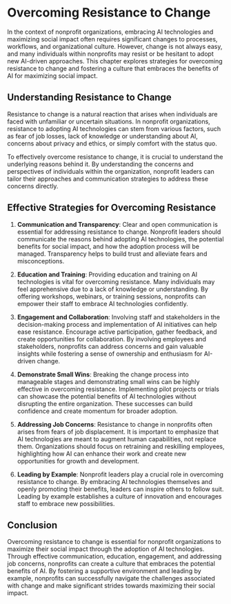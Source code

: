 Overcoming Resistance to Change
===============================

In the context of nonprofit organizations, embracing AI technologies and maximizing social impact often requires significant changes to processes, workflows, and organizational culture. However, change is not always easy, and many individuals within nonprofits may resist or be hesitant to adopt new AI-driven approaches. This chapter explores strategies for overcoming resistance to change and fostering a culture that embraces the benefits of AI for maximizing social impact.

Understanding Resistance to Change
----------------------------------

Resistance to change is a natural reaction that arises when individuals are faced with unfamiliar or uncertain situations. In nonprofit organizations, resistance to adopting AI technologies can stem from various factors, such as fear of job losses, lack of knowledge or understanding about AI, concerns about privacy and ethics, or simply comfort with the status quo.

To effectively overcome resistance to change, it is crucial to understand the underlying reasons behind it. By understanding the concerns and perspectives of individuals within the organization, nonprofit leaders can tailor their approaches and communication strategies to address these concerns directly.

Effective Strategies for Overcoming Resistance
----------------------------------------------

1. **Communication and Transparency**: Clear and open communication is essential for addressing resistance to change. Nonprofit leaders should communicate the reasons behind adopting AI technologies, the potential benefits for social impact, and how the adoption process will be managed. Transparency helps to build trust and alleviate fears and misconceptions.

2. **Education and Training**: Providing education and training on AI technologies is vital for overcoming resistance. Many individuals may feel apprehensive due to a lack of knowledge or understanding. By offering workshops, webinars, or training sessions, nonprofits can empower their staff to embrace AI technologies confidently.

3. **Engagement and Collaboration**: Involving staff and stakeholders in the decision-making process and implementation of AI initiatives can help ease resistance. Encourage active participation, gather feedback, and create opportunities for collaboration. By involving employees and stakeholders, nonprofits can address concerns and gain valuable insights while fostering a sense of ownership and enthusiasm for AI-driven change.

4. **Demonstrate Small Wins**: Breaking the change process into manageable stages and demonstrating small wins can be highly effective in overcoming resistance. Implementing pilot projects or trials can showcase the potential benefits of AI technologies without disrupting the entire organization. These successes can build confidence and create momentum for broader adoption.

5. **Addressing Job Concerns**: Resistance to change in nonprofits often arises from fears of job displacement. It is important to emphasize that AI technologies are meant to augment human capabilities, not replace them. Organizations should focus on retraining and reskilling employees, highlighting how AI can enhance their work and create new opportunities for growth and development.

6. **Leading by Example**: Nonprofit leaders play a crucial role in overcoming resistance to change. By embracing AI technologies themselves and openly promoting their benefits, leaders can inspire others to follow suit. Leading by example establishes a culture of innovation and encourages staff to embrace new possibilities.

Conclusion
----------

Overcoming resistance to change is essential for nonprofit organizations to maximize their social impact through the adoption of AI technologies. Through effective communication, education, engagement, and addressing job concerns, nonprofits can create a culture that embraces the potential benefits of AI. By fostering a supportive environment and leading by example, nonprofits can successfully navigate the challenges associated with change and make significant strides towards maximizing their social impact.

